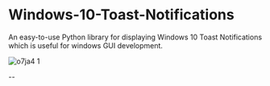 # Windows-10-Toast-Notifications

An easy-to-use Python library for displaying Windows 10 Toast Notifications which is useful for windows GUI development.


![o7ja4 1](https://cloud.githubusercontent.com/assets/7101452/19763806/75f71ba4-9c5d-11e6-9f16-d0d4bf43e63e.png)

--

